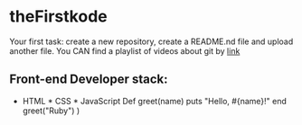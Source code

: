 # theFirstkode
Your first task: create a new repository, create a README.nd file and upload another file.
You CAN find a playlist of videos about git by [link](https://www.youtube.com/watch?v=GzvIk9ug1hc)
## Front-end Developer stack:
* HTML
﻿﻿* CSS
﻿﻿* JavaScript
Def greet(name)
  puts "Hello, #{name}!"
end
greet("Ruby")
)
